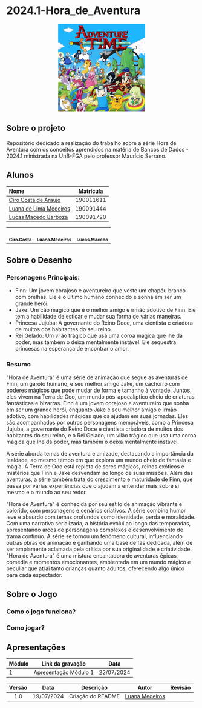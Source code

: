 # 2024.1-Hora_de_Aventura

<div align="center"> <img src="docs/Imagens/HoraDeAventura.jpg" height="230" width="auto"/> </div>

## Sobre o projeto
Repositório dedicado a realização do trabalho sobre a série Hora de Aventura com os conceitos aprendidos na matéria de Bancos de Dados - 2024.1 ministrada na UnB-FGA pelo professor Maurício Serrano.

## Alunos

| Nome                                                               | Matrícula |
| :----------------------------------------------------------------- | :-------: |
| [Ciro Costa de Araujo](https://github.com/)                        | 190011611 |
| [Luana de Lima Medeiros](https://github.com/LuaMedeiros)           | 190091444 |
| [Lucas Macedo Barboza](https://github.com/Luckx98)                 | 190091720 |



<div class="md-typeset__scrollwrap"><div class="md-typeset__table"><table>
    <tbody><tr>
               <td align="center"><a href="https://github.com/ciro-c"><img onmouseover="opaqImg(this)" onmouseout="normalImg(this)" style="border-radius: 50%; opacity: 1;" src="https://avatars.githubusercontent.com/ciro-c" alt="" width="100px;"><br><sub><b>Ciro Costa</b></sub></a><br><a href="https://github.com/ciro-c"></a></td> 
                      <td align="center"><a href="https://github.com/LuaMedeiros"><img onmouseover="opaqImg(this)" onmouseout="normalImg(this)" style="border-radius: 50%; opacity: 1;" src="https://avatars.githubusercontent.com/LuaMedeiros" alt="" width="100px;"><br><sub><b>Luana Medeiros</b></sub></a><br><a href="https://github.com/Luckx98"></a></td>  
        <td align="center"><a href="https://github.com/Luckx98"><img onmouseover="opaqImg(this)" onmouseout="normalImg(this)" style="border-radius: 50%; opacity: 1;" src="https://avatars.githubusercontent.com/Luckx98" alt="" width="100px;"><br><sub><b>Lucas Macedo</b></sub></a><br><a href="https://github.com/Luckx98"></a></td> 
    </tr> 
</tbody></table></div></div>  

## Sobre o Desenho

### Personagens Principais:
- Finn: Um jovem corajoso e aventureiro que veste um chapéu branco com orelhas. Ele é o último humano conhecido e sonha em ser um grande herói.
- Jake: Um cão mágico que é o melhor amigo e irmão adotivo de Finn. Ele tem a habilidade de esticar e mudar sua forma de várias maneiras.
- Princesa Jujuba: A governante do Reino Doce, uma cientista e criadora de muitos dos habitantes do seu reino.
- Rei Gelado: Um vilão trágico que usa uma coroa mágica que lhe dá poder, mas também o deixa mentalmente instável. Ele sequestra princesas na esperança de encontrar o amor.

### Resumo
"Hora de Aventura" é uma série de animação que segue as aventuras de Finn, um garoto humano, e seu melhor amigo Jake, um cachorro com poderes mágicos que pode mudar de forma e tamanho à vontade. Juntos, eles vivem na Terra de Ooo, um mundo pós-apocalíptico cheio de criaturas fantásticas e bizarras. Finn é um jovem corajoso e aventureiro que sonha em ser um grande herói, enquanto Jake é seu melhor amigo e irmão adotivo, com habilidades mágicas que os ajudam em suas jornadas. Eles são acompanhados por outros personagens memoráveis, como a Princesa Jujuba, a governante do Reino Doce e cientista criadora de muitos dos habitantes do seu reino, e o Rei Gelado, um vilão trágico que usa uma coroa mágica que lhe dá poder, mas também o deixa mentalmente instável.

A série aborda temas de aventura e amizade, destacando a importância da lealdade, ao mesmo tempo em que explora um mundo cheio de fantasia e magia. A Terra de Ooo está repleta de seres mágicos, reinos exóticos e mistérios que Finn e Jake desvendam ao longo de suas missões. Além das aventuras, a série também trata do crescimento e maturidade de Finn, que passa por várias experiências que o ajudam a entender mais sobre si mesmo e o mundo ao seu redor.

"Hora de Aventura" é conhecida por seu estilo de animação vibrante e colorido, com personagens e cenários criativos. A série combina humor leve e absurdo com temas profundos como identidade, perda e moralidade. Com uma narrativa serializada, a história evolui ao longo das temporadas, apresentando arcos de personagens complexos e desenvolvimento de trama contínuo. A série se tornou um fenômeno cultural, influenciando outras obras de animação e ganhando uma base de fãs dedicada, além de ser amplamente aclamada pela crítica por sua originalidade e criatividade. "Hora de Aventura" é uma mistura encantadora de aventuras épicas, comédia e momentos emocionantes, ambientada em um mundo mágico e peculiar que atrai tanto crianças quanto adultos, oferecendo algo único para cada espectador.

## Sobre o Jogo

### Como o jogo funciona?

### Como jogar?

## Apresentações

| Módulo | Link da gravação                                                                                    | Data       |
| ------ | --------------------------------------------------------------------------------------------------- | ---------- |
| 1      | [Apresentação Módulo 1]()                                                                           | 22/07/2024 |



| Versão |  Data  | Descrição | Autor | Revisão  |
| :----: | :----: | --------- | ------| -------- |
|  1.0   | 19/07/2024 | Criação do README | [Luana Medeiros](https://github.com/LuaMedeiros)  | [](https://github.com/) |
